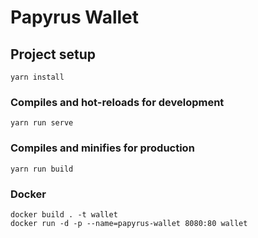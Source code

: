 # Papyrus Wallet

## Project setup
```
yarn install
```

### Compiles and hot-reloads for development
```
yarn run serve
```

### Compiles and minifies for production
```
yarn run build
```

### Docker
```
docker build . -t wallet
docker run -d -p --name=papyrus-wallet 8080:80 wallet
```
